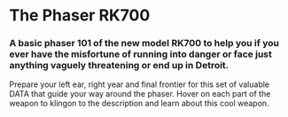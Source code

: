 # The Phaser RK700
### A basic phaser 101 of the new model RK700 to help you if you ever have the misfortune of running into danger or face just anything vaguely threatening or end up in Detroit.
Prepare your left ear, right year and final frontier for this set of valuable DATA that guide your way around the phaser. Hover on each part of the weapon to klingon to the description and learn about this cool weapon. 
